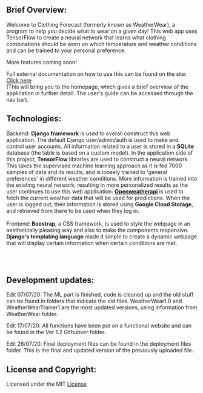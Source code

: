 <h2>Brief Overview:</h2>
Welcome to Clothing Forecast (formerly known as WeatherWear), a program to help you decide what to wear on a given day! This web app uses TensorFlow to create a neural network that learns what clothing combinations should be worn on which temperature and weather conditions and can be trained to your personal preference.

More features coming soon!

Full external documentation on how to use this can be found on the site: <a href="https://philbert.pythonanywhere.com/users/ClothingForecast">Click here</a>
<br>(This will bring you to the homepage, which gives a brief overview of the application in further detail. The user's guide can be accessed through the nav bar).

<h2>Technologies:</h2>
Backend: <strong/>Django framework</strong> is used to overall construct this web application. The default Django user/admin/auth is used to make and control user accounts. All information related to a user is stored in a <strong>SQLite</strong> database (the table is based on a custom model). In the application side of this project, <strong>TensorFlow</strong> libraries are used to construct a neural network. This takes the supervised machine learning approach as it is fed 7000 samples of data and its results, and is loosely trained to 'general preferences' in different weather conditions. More information is trained into the existing neural network, resulting in more personalized results as the user continues to use this web application. <strong><a href="https://openweathermap.org/">Openweatherapi</a></strong> is used to fetch the current weather data that will be used for predictions. When the user is logged out, their information is stored using <strong>Google Cloud Storage</strong>, and retrieved from there to be used when they log in.    
<br><br>
Frontend: <strong>Boostrap</strong>, a CSS framework, is used to style the webpage in an aesthetically pleasing way and also to make the components responsive. <strong>Django's templating language</strong> made it simple to create a dynamic webpage that will display certain information when certain conditions are met. 


<br><br>
<h2>Development updates:</h2>

Edit 07/07/20: The ML part is finished, code is cleaned up and the old stuff can be found in folders that indicate the old files. WeatherWear1.0 and WeatherWearTrainer1 are the most updated versions, using information from WeatherWear folder.

Edit 17/07/20: All functions have been put on a functional website and can be found in the Ver 1.2 Githubver folder.

Edit 26/07/20: Final deployment files can be found in the deployment files folder. This is the final and updated version of the previously uploaded file.

<h2>License and Copyright:</h2>

<p>Licensed under the MIT <a href="/LICENSE">License</a></p>
 

